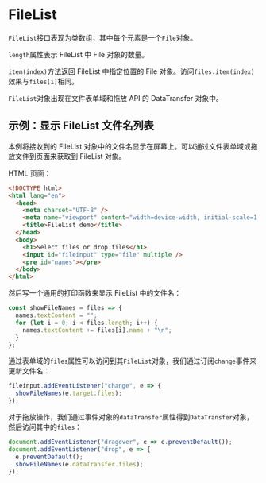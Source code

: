 # FileList

`FileList`接口表现为类数组，其中每个元素是一个`File`对象。

`length`属性表示 FileList 中 File 对象的数量。

`item(index)`方法返回 FileList 中指定位置的 File 对象。访问`files.item(index)`效果与`files[i]`相同。

`FileList`对象出现在文件表单域和拖放 API 的 DataTransfer 对象中。

## 示例：显示 FileList 文件名列表

本例将接收到的 FileList 对象中的文件名显示在屏幕上。可以通过文件表单域或拖放文件到页面来获取到 FileList 对象。

HTML 页面：

```html
<!DOCTYPE html>
<html lang="en">
  <head>
    <meta charset="UTF-8" />
    <meta name="viewport" content="width=device-width, initial-scale=1.0" />
    <title>FileList demo</title>
  </head>
  <body>
    <h1>Select files or drop files</h1>
    <input id="fileinput" type="file" multiple />
    <pre id="names"></pre>
  </body>
</html>
```

然后写一个通用的打印函数来显示 FileList 中的文件名：

```javascript
const showFileNames = files => {
  names.textContent = "";
  for (let i = 0; i < files.length; i++) {
    names.textContent += files[i].name + "\n";
  }
};
```

通过表单域的`files`属性可以访问到其`FileList`对象，我们通过订阅`change`事件来更新文件名：

```javascript
fileinput.addEventListener("change", e => {
  showFileNames(e.target.files);
});
```

对于拖放操作，我们通过事件对象的`dataTransfer`属性得到`DataTransfer`对象，然后访问其中的`files`：

```javascript
document.addEventListener("dragover", e => e.preventDefault());
document.addEventListener("drop", e => {
  e.preventDefault();
  showFileNames(e.dataTransfer.files);
});
```
